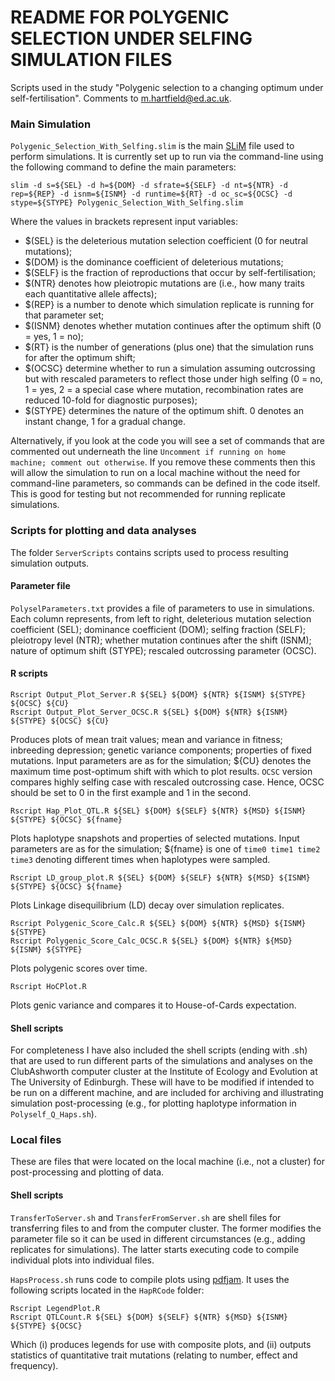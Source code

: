 # README FOR POLYGENIC SELECTION UNDER SELFING SIMULATION FILES

Scripts used in the study "Polygenic selection to a changing optimum under self-fertilisation". Comments to m.hartfield@ed.ac.uk.

### Main Simulation

`Polygenic_Selection_With_Selfing.slim` is the main [SLiM](https://messerlab.org/slim/ "SLiM") file used to perform simulations. It is currently set up to run via the command-line using the following command to define the main parameters:

`slim -d s=${SEL} -d h=${DOM} -d sfrate=${SELF} -d nt=${NTR} -d rep=${REP} -d isnm=${ISNM} -d runtime=${RT} -d oc_sc=${OCSC} -d stype=${STYPE} Polygenic_Selection_With_Selfing.slim`

Where the values in brackets represent input variables:
- $(SEL} is the deleterious mutation selection coefficient (0 for neutral mutations);
- $(DOM} is the dominance coefficient of deleterious mutations;
- $(SELF} is the fraction of reproductions that occur by self-fertilisation;
- $(NTR} denotes how pleiotropic mutations are (i.e., how many traits each quantitative allele affects);
- $(REP} is a number to denote which simulation replicate is running for that parameter set;
- $(ISNM} denotes whether mutation continues after the optimum shift (0 = yes, 1 = no);
- $(RT} is the number of generations (plus one) that the simulation runs for after the optimum shift;
- $(OCSC} determine whether to run a simulation assuming outcrossing but with rescaled parameters to reflect those under high selfing (0 = no, 1 = yes, 2  = a special case where mutation, recombination rates are reduced 10-fold for diagnostic purposes);
- $(STYPE} determines the nature of the optimum shift. 0 denotes an instant change, 1 for a gradual change.

Alternatively, if you look at the code you will see a set of commands that are commented out underneath the line `Uncomment if running on home machine; comment out otherwise`. If you remove these comments then this will allow the simulation to run on a local machine without the need for command-line parameters, so commands can be defined in the code itself. This is good for testing but not recommended for running replicate simulations.

### Scripts for plotting and data analyses

The folder `ServerScripts` contains scripts used to process resulting simulation outputs.

#### Parameter file

`PolyselParameters.txt` provides a file of parameters to use in simulations. Each column represents, from left to right, deleterious mutation selection coefficient (SEL); dominance coefficient (DOM); selfing fraction (SELF); pleiotropy level (NTR); whether mutation continues after the shift (ISNM); nature of optimum shift (STYPE); rescaled outcrossing parameter (OCSC).

#### R scripts

`Rscript Output_Plot_Server.R ${SEL} ${DOM} ${NTR} ${ISNM} ${STYPE} ${OCSC} ${CU}`  
`Rscript Output_Plot_Server_OCSC.R ${SEL} ${DOM} ${NTR} ${ISNM} ${STYPE} ${OCSC} ${CU}`  

Produces plots of mean trait values; mean and variance in fitness; inbreeding depression; genetic variance components; properties of fixed mutations. Input parameters are as for the simulation; ${CU} denotes the maximum time post-optimum shift with which to plot results. `OCSC` version compares highly selfing case with rescaled outcrossing case. Hence, OCSC should be set to 0 in the first example and 1 in the second.

`Rscript Hap_Plot_QTL.R ${SEL} ${DOM} ${SELF} ${NTR} ${MSD} ${ISNM} ${STYPE} ${OCSC} ${fname}`  

Plots haplotype snapshots and properties of selected mutations. Input parameters are as for the simulation; ${fname} is one of `time0 time1 time2 time3` denoting different times when haplotypes were sampled.

`Rscript LD_group_plot.R ${SEL} ${DOM} ${SELF} ${NTR} ${MSD} ${ISNM} ${STYPE} ${OCSC} ${fname}`  

Plots Linkage disequilibrium (LD) decay over simulation replicates.

`Rscript Polygenic_Score_Calc.R ${SEL} ${DOM} ${NTR} ${MSD} ${ISNM} ${STYPE}`  
`Rscript Polygenic_Score_Calc_OCSC.R ${SEL} ${DOM} ${NTR} ${MSD} ${ISNM} ${STYPE}`  

Plots polygenic scores over time.

`Rscript HoCPlot.R`  

Plots genic variance and compares it to House-of-Cards expectation.

#### Shell scripts

For completeness I have also included the shell scripts (ending with .sh) that are used to run different parts of the simulations and analyses on the ClubAshworth computer cluster at the Institute of Ecology and Evolution at The University of Edinburgh. These will have to be modified if intended to be run on a different machine, and are included for archiving and illustrating simulation post-processing (e.g., for plotting haplotype information in `Polyself_Q_Haps.sh`).

### Local files

These are files that were located on the local machine (i.e., not a cluster) for post-processing and plotting of data.

#### Shell scripts

`TransferToServer.sh` and `TransferFromServer.sh` are shell files for transferring files to and from the computer cluster. The former modifies the parameter file so it can be used in different circumstances (e.g., adding replicates for simulations). The latter starts executing code to compile individual plots into individual files.

`HapsProcess.sh` runs code to compile plots using [pdfjam](https://github.com/rrthomas/pdfjam "pdfjam"). It uses the following scripts located in the `HapRCode` folder:

`Rscript LegendPlot.R`  
`Rscript QTLCount.R ${SEL} ${DOM} ${SELF} ${NTR} ${MSD} ${ISNM} ${STYPE} ${OCSC}`  

Which (i) produces legends for use with composite plots, and (ii) outputs statistics of quantitative trait mutations (relating to number, effect and frequency).
